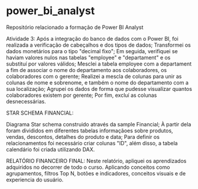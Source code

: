 # power_bi_analyst

Repositório relacionado a formação de Power BI Analyst

Atividade 3:
Após a integração do banco de dados com o Power BI, foi realizada a verificação de cabeçalhos e dos tipos de dados;
Transformei os dados monetários para o tipo "decimal fixo";
Em seguida, verifiquei se haviam valores nulos nas tabelas "employee" e "departament" e os substituí por valores válidos;
Mesclei a tabela employee com a departament a fim de associar o nome do departamento aos colaboradores, os colaboradores com o gerente;
Realizei a mescla de colunas para unir as colunas de nome e sobrenome, e também o nome do departamento com a sua localização;
Agrupei os dados de forma que pudesse visualizar quantos colaboradores existem por gerente;
Por fim, excluí as colunas desnecessárias.



STAR SCHEMA FINANCIAL:

Diagrama Star schema construido através da sample Financial;
À partir dela foram divididos em diferentes tabelas informaçãoes sobre produtos, vendas, descontos, detalhes do produto e data;
Para definir os relacionamentos foi necessário criar colunas "ID", além disso, a tabela calendário foi criada utilizando DAX.

RELATÓRIO FINANCEIRO FINAL:
Neste relatório, apliquei os aprendizados adquiridos no decorrer de todo o curso.
Aplicando conceitos como agrupamentos, filtros Top N, botões e indicadores, conceitos visuais e de experiencia do usuário.


